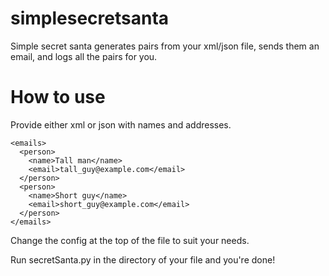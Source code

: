 simplesecretsanta
=================

Simple secret santa generates pairs from your xml/json file, sends them an email, and logs all the pairs for you.

How to use
==========

Provide either xml or json with names and addresses.

    <emails>
      <person>
      	<name>Tall man</name>
      	<email>tall_guy@example.com</email>
      </person>
      <person>
      	<name>Short guy</name>
      	<email>short_guy@example.com</email>
      </person>
    </emails>

Change the config at the top of the file to suit your needs.

Run secretSanta.py in the directory of your file and you're done! 